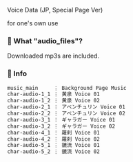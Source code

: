 Voice Data (JP, Special Page Ver)

for one's own use


### 🤔 What "audio_files"?
Downloaded mp3s are included.

### 📜 Info

```diff
music_main     ⋮ Background Page Music
char-audio-1_1 ⋮ 黄泉 Voice 01 
char-audio-1_2 ⋮ 黄泉 Voice 02
char-audio-2_1 ⋮ アベンチュリン Voice 01 
char-audio-2_2 ⋮ アベンチュリン Voice 02
char-audio-3_1 ⋮ ギャラガー Voice 01 
char-audio-3_2 ⋮ ギャラガー Voice 02
char-audio-4_1 ⋮ 羅刹 Voice 01 
char-audio-4_2 ⋮ 羅刹 Voice 02
char-audio-5_1 ⋮ 鏡流 Voice 01 
char-audio-5_2 ⋮ 鏡流 Voice 02
```
